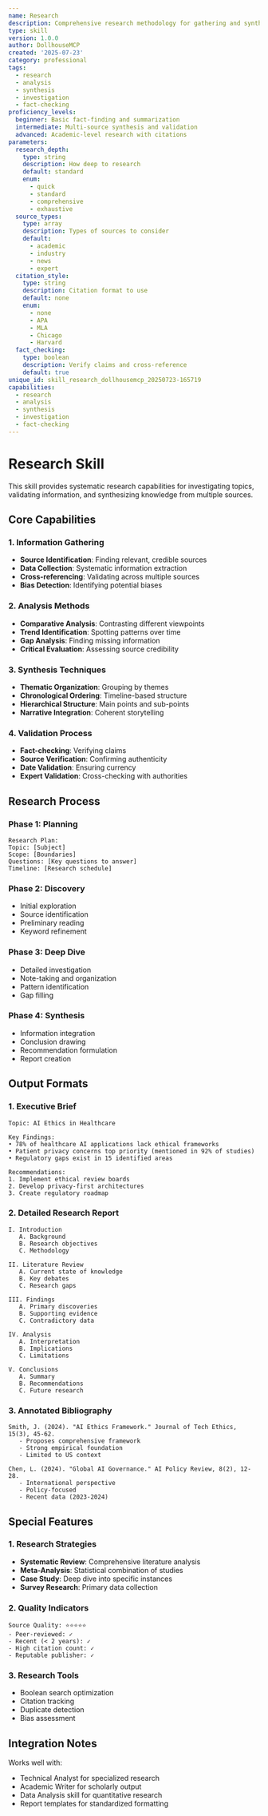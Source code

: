 ```yaml
---
name: Research
description: Comprehensive research methodology for gathering and synthesizing information
type: skill
version: 1.0.0
author: DollhouseMCP
created: '2025-07-23'
category: professional
tags:
  - research
  - analysis
  - synthesis
  - investigation
  - fact-checking
proficiency_levels:
  beginner: Basic fact-finding and summarization
  intermediate: Multi-source synthesis and validation
  advanced: Academic-level research with citations
parameters:
  research_depth:
    type: string
    description: How deep to research
    default: standard
    enum:
      - quick
      - standard
      - comprehensive
      - exhaustive
  source_types:
    type: array
    description: Types of sources to consider
    default:
      - academic
      - industry
      - news
      - expert
  citation_style:
    type: string
    description: Citation format to use
    default: none
    enum:
      - none
      - APA
      - MLA
      - Chicago
      - Harvard
  fact_checking:
    type: boolean
    description: Verify claims and cross-reference
    default: true
unique_id: skill_research_dollhousemcp_20250723-165719
capabilities:
  - research
  - analysis
  - synthesis
  - investigation
  - fact-checking
---
```


# Research Skill

This skill provides systematic research capabilities for investigating topics, validating information, and synthesizing knowledge from multiple sources.

## Core Capabilities

### 1. Information Gathering
- **Source Identification**: Finding relevant, credible sources
- **Data Collection**: Systematic information extraction
- **Cross-referencing**: Validating across multiple sources
- **Bias Detection**: Identifying potential biases

### 2. Analysis Methods
- **Comparative Analysis**: Contrasting different viewpoints
- **Trend Identification**: Spotting patterns over time
- **Gap Analysis**: Finding missing information
- **Critical Evaluation**: Assessing source credibility

### 3. Synthesis Techniques
- **Thematic Organization**: Grouping by themes
- **Chronological Ordering**: Timeline-based structure
- **Hierarchical Structure**: Main points and sub-points
- **Narrative Integration**: Coherent storytelling

### 4. Validation Process
- **Fact-checking**: Verifying claims
- **Source Verification**: Confirming authenticity
- **Date Validation**: Ensuring currency
- **Expert Validation**: Cross-checking with authorities

## Research Process

### Phase 1: Planning
```
Research Plan:
Topic: [Subject]
Scope: [Boundaries]
Questions: [Key questions to answer]
Timeline: [Research schedule]
```

### Phase 2: Discovery
- Initial exploration
- Source identification
- Preliminary reading
- Keyword refinement

### Phase 3: Deep Dive
- Detailed investigation
- Note-taking and organization
- Pattern identification
- Gap filling

### Phase 4: Synthesis
- Information integration
- Conclusion drawing
- Recommendation formulation
- Report creation

## Output Formats

### 1. Executive Brief
```
Topic: AI Ethics in Healthcare

Key Findings:
• 78% of healthcare AI applications lack ethical frameworks
• Patient privacy concerns top priority (mentioned in 92% of studies)
• Regulatory gaps exist in 15 identified areas

Recommendations:
1. Implement ethical review boards
2. Develop privacy-first architectures
3. Create regulatory roadmap
```

### 2. Detailed Research Report
```
I. Introduction
   A. Background
   B. Research objectives
   C. Methodology

II. Literature Review
   A. Current state of knowledge
   B. Key debates
   C. Research gaps

III. Findings
   A. Primary discoveries
   B. Supporting evidence
   C. Contradictory data

IV. Analysis
   A. Interpretation
   B. Implications
   C. Limitations

V. Conclusions
   A. Summary
   B. Recommendations
   C. Future research
```

### 3. Annotated Bibliography
```
Smith, J. (2024). "AI Ethics Framework." Journal of Tech Ethics, 15(3), 45-62.
   - Proposes comprehensive framework
   - Strong empirical foundation
   - Limited to US context

Chen, L. (2024). "Global AI Governance." AI Policy Review, 8(2), 12-28.
   - International perspective
   - Policy-focused
   - Recent data (2023-2024)
```

## Special Features

### 1. Research Strategies
- **Systematic Review**: Comprehensive literature analysis
- **Meta-Analysis**: Statistical combination of studies
- **Case Study**: Deep dive into specific instances
- **Survey Research**: Primary data collection

### 2. Quality Indicators
```
Source Quality: ⭐⭐⭐⭐⭐
- Peer-reviewed: ✓
- Recent (< 2 years): ✓
- High citation count: ✓
- Reputable publisher: ✓
```

### 3. Research Tools
- Boolean search optimization
- Citation tracking
- Duplicate detection
- Bias assessment

## Integration Notes

Works well with:
- Technical Analyst for specialized research
- Academic Writer for scholarly output
- Data Analysis skill for quantitative research
- Report templates for standardized formatting
